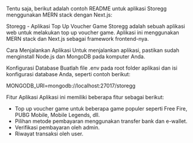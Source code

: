 Tentu saja, berikut adalah contoh README untuk aplikasi Storegg menggunakan MERN stack dengan Next.js:

Storegg - Aplikasi Top Up Voucher Game
Storegg adalah sebuah aplikasi web untuk melakukan top up voucher game. Aplikasi ini menggunakan MERN stack dan Next.js sebagai framework frontend-nya.

Cara Menjalankan Aplikasi
Untuk menjalankan aplikasi, pastikan sudah menginstall Node.js dan MongoDB pada komputer Anda.

Konfigurasi Database
Buatlah file .env pada root folder aplikasi dan isi konfigurasi database Anda, seperti contoh berikut:

MONGODB_URI=mongodb://localhost:27017/storegg

Fitur Aplikasi
Aplikasi ini memiliki beberapa fitur sebagai berikut:

- Top up voucher game untuk beberapa game populer seperti Free Fire, PUBG Mobile, Mobile Legends, dll.
- Pilihan metode pembayaran menggunakan transfer bank dan e-wallet.
- Verifikasi pembayaran oleh admin.
- Riwayat transaksi oleh user.
